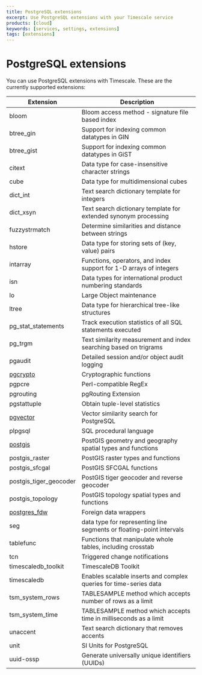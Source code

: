 ```yaml
---
title: PostgreSQL extensions
excerpt: Use PostgreSQL extensions with your Timescale service
products: [cloud]
keywords: [services, settings, extensions]
tags: [extensions]
---
```


# PostgreSQL extensions

You can use PostgreSQL extensions with Timescale. These are the currently
supported extensions:

<!-- vale Vale.Spelling = NO -->

| Extension                    |Description|
|------------------------------|-|
| bloom                        |Bloom access method - signature file based index|
| btree_gin                    |Support for indexing common datatypes in GIN|
| btree_gist                   |Support for indexing common datatypes in GiST|
| citext                       |Data type for case-insensitive character strings|
| cube                         |Data type for multidimensional cubes|
| dict_int                     |Text search dictionary template for integers|
| dict_xsyn                    |Text search dictionary template for extended synonym processing|
| fuzzystrmatch                |Determine similarities and distance between strings|
| hstore                       |Data type for storing sets of (key, value) pairs|
| intarray                     |Functions, operators, and index support for 1-D arrays of integers|
| isn                          |Data types for international product numbering standards|
| lo                           |Large Object maintenance|
| ltree                        |Data type for hierarchical tree-like structures|
| pg_stat_statements           |Track execution statistics of all SQL statements executed|
| pg_trgm                      |Text similarity measurement and index searching based on trigrams|
| pgaudit                      |Detailed session and/or object audit logging|
| [pgcrypto][pgcrypto]         |Cryptographic functions|
| pgpcre                       |Perl-compatible RegEx|
| pgrouting                    |pgRouting Extension|
| pgstattuple                  |Obtain tuple-level statistics|
| [pgvector][pgvector]         |Vector similarity search for PostgreSQL|
| plpgsql                      |SQL procedural language|
| [postgis][postgis]           |PostGIS geometry and geography spatial types and functions|
| postgis_raster               |PostGIS raster types and functions|
| postgis_sfcgal               |PostGIS SFCGAL functions|
| postgis_tiger_geocoder       |PostGIS tiger geocoder and reverse geocoder|
| postgis_topology             |PostGIS topology spatial types and functions|
| [postgres_fdw][postgres-fdw] |Foreign data wrappers|
| seg                          |data type for representing line segments or floating-point intervals|
| tablefunc                    |Functions that manipulate whole tables, including crosstab|
| tcn                          |Triggered change notifications|
| timescaledb_toolkit          |TimescaleDB Toolkit|
| timescaledb                  |Enables scalable inserts and complex queries for time-series data|
| tsm_system_rows              |TABLESAMPLE method which accepts number of rows as a limit|
| tsm_system_time              |TABLESAMPLE method which accepts time in milliseconds as a limit|
| unaccent                     |Text search dictionary that removes accents|
| unit                         |SI Units for PostgreSQL|
| uuid-ossp                    |Generate universally unique identifiers (UUIDs)|

<!-- vale Vale.Spelling = YES -->

[pgvector]: /use-timescale/:currentVersion:/extensions/pgvector/
[pgcrypto]: /use-timescale/:currentVersion:/extensions/pgcrypto/
[postgis]: /use-timescale/:currentVersion:/extensions/postgis/
[postgres-fdw]: /use-timescale/:currentVersion:/schema-management/foreign-data-wrappers/